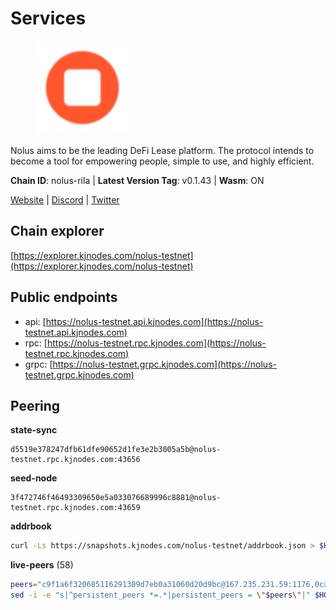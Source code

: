 # Services

<figure><img src="https://raw.githubusercontent.com/kj89/cosmos-images/main/logos/nolus.png" width="150" alt=""><figcaption></figcaption></figure>

Nolus aims to be the leading DeFi Lease platform. The protocol  intends to become a tool for empowering people, simple to use, and highly efficient.

**Chain ID**: nolus-rila | **Latest Version Tag**: v0.1.43 | **Wasm**: ON

[Website](https://www.nolus.io) | [Discord](https://discord.gg/nolus-protocol) | [Twitter](https://twitter.com/NolusProtocol)




## Chain explorer
[https://explorer.kjnodes.com/nolus-testnet](https://explorer.kjnodes.com/nolus-testnet)

## Public endpoints

* api: [https://nolus-testnet.api.kjnodes.com](https://nolus-testnet.api.kjnodes.com)
* rpc: [https://nolus-testnet.rpc.kjnodes.com](https://nolus-testnet.rpc.kjnodes.com)
* grpc: [https://nolus-testnet.grpc.kjnodes.com](https://nolus-testnet.grpc.kjnodes.com)

## Peering

**state-sync**

```text
d5519e378247dfb61dfe90652d1fe3e2b3005a5b@nolus-testnet.rpc.kjnodes.com:43656
```

**seed-node**

```text
3f472746f46493309650e5a033076689996c8881@nolus-testnet.rpc.kjnodes.com:43659
```

**addrbook**
```bash
curl -Ls https://snapshots.kjnodes.com/nolus-testnet/addrbook.json > $HOME/.nolus/config/addrbook.json
```

**live-peers** (58)
```bash
peers="c9f1a6f320685116291309d7eb0a31060d20d9bc@167.235.231.59:1176,0ca056fbc36b1124939a959fff18c5c035846f08@2.59.156.78:26656,e36a29b9b1648da15529619823b293e6d6b623b2@64.227.2.190:26656,df5523a9d35328716337343cbeea3063cd4fa9b3@65.108.206.118:61256,6427076ade32a365c8cd888f40f24ea1dfbfea27@51.79.229.1:31203,aff34e423ea4f35720931c710c20c4066fab4ca8@38.242.130.237:26656,bd8c8bf0d613f0ec05f8b17f4fd48f7036cbc212@94.250.201.130:28656,b304c5e63fd0f65e04b8f46c27ae4c60bd40c767@185.197.250.141:37656,33f4b7f56b6708526f0638162f020394de0ce5e9@65.21.229.33:28656,8b0b427b4567a7a66f05fab1146ee97b52ad7958@93.189.30.119:26656,1c50df97e155afa50189f48daf41be046c7fe682@85.10.202.135:32656,3413989cce29fa5913eb149cbdee4ea5ee02b579@194.34.232.124:55656,d50fefc0b884a6b14ec12f610cd11445483bbbb4@165.232.162.9:26656,5117ee38ce80f4b08f8d3850d7921ae6e4d9b37e@89.117.56.180:26656,b5c3e77aecff6b630ae815cc9f98f19a87419535@38.242.215.194:26656,2e146ac9281e3797cbe1ad053e5ce6046b972c15@65.109.140.29:37656,37fc4c7b4c0c7749b2068dd0d7bdfdc41fa99baa@178.128.152.177:26656,0caa74238bfad2c66b2708a5aa71555e81f95074@159.223.72.87:26656,c7d68bf9dd5a7528d3f46b72fae6ffd2090d5bef@154.12.236.186:26656,fcb82df30d2056c3af024fb389e173d683fe8229@65.108.105.48:19756,cc8efa42c4a41e44af474c3d7a404391c24019d3@46.101.188.231:26656,e0aac09f3de68abf583b0e3994228ee8bd19d1eb@168.119.124.130:45659,a51a8fbe9d5dd6019106582912130ba5ff04e901@161.97.142.122:26656,be52cb058e6e402d568807cb0432d940ecd6e4c9@139.99.217.221:26656,e84c51a539d705787644e235faab6bccd4b73bdd@5.61.33.18:26656,7eb8757e73ae0c3e405a4d3059e1b994a6bc470d@167.86.99.207:26656,236a2626ad46bb671b200883b6105350310372ef@135.181.81.65:37656,e4b7228ccadf3180e6e323aa4c0c97946ac054dc@65.109.112.20:11134,f32aae45f0f5d2d670f05529120dd3a2816d3eef@185.252.233.61:26656,0005b1e2c88dbad64b71a706016b340f2afa982f@109.123.244.56:26686,c8c6249b27b4a34aac554d12b0107cc6421098ef@65.108.126.35:24656,48965e7af4999cec83045d276f08a1ed7652b060@89.117.50.5:26656,b4a8e3b194f2b3d8f0a548cc07c344c544390b3e@143.198.219.62:26656,7a52a201e7455ce1a7513d5ff1828b5ffeacdad0@45.88.189.101:26656,1b3ca187a80b49baa789320ae5bded187c0bb6f9@217.76.54.184:36656,7a1fc4d1cc0ffec7db6a2a15496136e62561b162@161.97.146.108:26656,cd67fc6e6c306dbb863f381c926135d6b97fe685@65.109.85.155:41656,7c2ea36064077da73d0ad5b60d8ef215acbee50b@161.97.79.100:36656,e3a3f95c1b78964123c1070cde177459aaf47da5@184.174.38.161:26656,a8261f67cd5c9e1619565d0322f968f93abb653a@167.99.69.130:26656,79eea22837193c2b8e4d9ad1c633486f30faaa1c@144.76.27.79:56656,73290354a81324fca070cef5158b272925f102a2@65.109.92.235:11006,19b3c383c93d1001d4da934f1f22b83c403c6056@217.76.62.106:26656,5dcd0731ad7a31bf7a1d5d1743bbb5a42562d446@168.119.226.107:23956,d5519e378247dfb61dfe90652d1fe3e2b3005a5b@65.109.68.190:43656,ba3332aa0cee56d0b03df3e0e115ff7dc1e4d317@157.230.63.187:26656,df78969594ab03015c765a4c99aab7b828545ddc@34.145.80.25:26656,38eb1e3202a520ab6288b281217dc613f4df3965@206.189.32.170:26656,4aaa12410714e59a6d9af52ae0cf95c6e42af0ba@65.108.199.120:61456,1b7e4b7ad8f8bf1415bdf16ed593167df7c413d3@95.216.221.119:26656,64d33df9fe572a1361ed0b405743fd4e1747f2ea@80.241.219.135:26656,771421c6b94168d7ac517b0556e28a8bca99e0da@65.21.200.54:42656,8c06f4542b77a25eae06daf0a5e6c803f7c20520@161.97.164.133:26656,a2b9541d3c3e738c418a72ab5972c8d2b6cff8ce@65.108.54.167:26656,8f767a425f5c6de20ffc435154c6351d118b806e@207.180.243.64:46656,97dd6e338ab8e6ad5212fe1ce7d1881816fdf96e@5.78.67.243:16656,5b7092ce1624e8a23a5d90897c4c5231fb7b1238@185.245.183.172:16656,d3d72cafdfa5fc4eac13d486412927acba444efd@95.217.166.6:26656"
sed -i -e "s|^persistent_peers *=.*|persistent_peers = \"$peers\"|" $HOME/.nolus/config/config.toml
```
